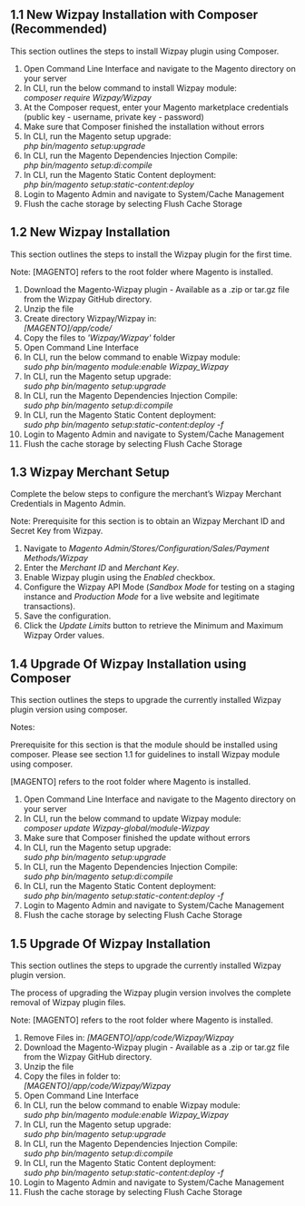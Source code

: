 <h2> 1.1    New Wizpay Installation with Composer (Recommended) </h2>
<p> This section outlines the steps to install Wizpay plugin using Composer. </p>

<ol>
	<li> Open Command Line Interface and navigate to the Magento directory on your server</li>
	<li> In CLI, run the below command to install Wizpay module: <br/> <em>composer require Wizpay/Wizpay</em> </li>
	<li> At the Composer request, enter your Magento marketplace credentials (public key - username, private key - password)</li>
	<li> Make sure that Composer finished the installation without errors </li>
	<li> In CLI, run the Magento setup upgrade: <br/> <em>php bin/magento setup:upgrade</em> </li>
	<li> In CLI, run the Magento Dependencies Injection Compile: <br/> <em>php bin/magento setup:di:compile</em> </li>
	<li> In CLI, run the Magento Static Content deployment: <br/> <em>php bin/magento setup:static-content:deploy</em> </li>
	<li> Login to Magento Admin and navigate to System/Cache Management </li>
	<li> Flush the cache storage by selecting Flush Cache Storage </li>
</ol>

<h2> 1.2   New Wizpay Installation </h2>
<p>This section outlines the steps to install the Wizpay plugin for the first time.</p>

<p> Note: [MAGENTO] refers to the root folder where Magento is installed. </p>

<ol>
	<li> Download the Magento-Wizpay plugin - Available as a .zip or tar.gz file from the Wizpay GitHub directory. </li>
	<li> Unzip the file </li>
	<li> Create directory Wizpay/Wizpay in: <br/> <em>[MAGENTO]/app/code/</em></li>
	<li> Copy the files to <em>'Wizpay/Wizpay'</em> folder </li>
	<li> Open Command Line Interface </li>
	<li> In CLI, run the below command to enable Wizpay module: <br/> <em>sudo php bin/magento module:enable Wizpay_Wizpay</em> </li>
	<li> In CLI, run the Magento setup upgrade: <br/> <em>sudo php bin/magento setup:upgrade</em> </li>
	<li> In CLI, run the Magento Dependencies Injection Compile: <br/> <em>sudo php bin/magento setup:di:compile</em> </li>
	<li> In CLI, run the Magento Static Content deployment: <br/> <em>sudo php bin/magento setup:static-content:deploy -f</em> </li>
	<li> Login to Magento Admin and navigate to System/Cache Management </li>
	<li> Flush the cache storage by selecting Flush Cache Storage </li>
</ol>

<h2> 1.3	Wizpay Merchant Setup </h2>
<p> Complete the below steps to configure the merchant’s Wizpay Merchant Credentials in Magento Admin. </p>
<p> Note: Prerequisite for this section is to obtain an Wizpay Merchant ID and Secret Key from Wizpay. </p>

<ol>
	<li> Navigate to <em>Magento Admin/Stores/Configuration/Sales/Payment Methods/Wizpay</em> </li>
	<li> Enter the <em>Merchant ID</em> and <em>Merchant Key</em>. </li>
	<li> Enable Wizpay plugin using the <em>Enabled</em> checkbox. </li>
	<li> Configure the Wizpay API Mode (<em>Sandbox Mode</em> for testing on a staging instance and <em>Production Mode</em> for a live website and legitimate transactions). </li>
	<li> Save the configuration. </li>
	<li> Click the <em>Update Limits</em> button to retrieve the Minimum and Maximum Wizpay Order values.</li>
</ol>

<h2> 1.4	Upgrade Of Wizpay Installation using Composer</h2>
<p> This section outlines the steps to upgrade the currently installed Wizpay plugin version using composer. </p>
<p> Notes: </p>
<p>Prerequisite for this section is that the module should be installed using composer. Please see section 1.1 for guidelines to install Wizpay module using composer.</p>
<p>[MAGENTO] refers to the root folder where Magento is installed. </p>

<ol>
	<li> Open Command Line Interface and navigate to the Magento directory on your server</li>
	<li> In CLI, run the below command to update Wizpay module: <br/> <em>composer update Wizpay-global/module-Wizpay</em> </li>
	<li> Make sure that Composer finished the update without errors </li>
	<li> In CLI, run the Magento setup upgrade: <br/> <em>sudo php bin/magento setup:upgrade</em> </li>
	<li> In CLI, run the Magento Dependencies Injection Compile: <br/> <em>sudo php bin/magento setup:di:compile</em> </li>
	<li> In CLI, run the Magento Static Content deployment: <br/> <em>sudo php bin/magento setup:static-content:deploy -f</em> </li>
	<li> Login to Magento Admin and navigate to System/Cache Management </li>
	<li> Flush the cache storage by selecting Flush Cache Storage </li>
</ol>

<h2> 1.5	Upgrade Of Wizpay Installation </h2>
<p> This section outlines the steps to upgrade the currently installed Wizpay plugin version. </p>
<p> The process of upgrading the Wizpay plugin version involves the complete removal of Wizpay plugin files. </p>
<p> Note: [MAGENTO] refers to the root folder where Magento is installed. </p>

<ol>
	<li> Remove Files in: <em>[MAGENTO]/app/code/Wizpay/Wizpay</em></li>
	<li> Download the Magento-Wizpay plugin - Available as a .zip or tar.gz file from the Wizpay GitHub directory. </li>
	<li> Unzip the file </li>
	<li> Copy the files in folder to: <br/> <em>[MAGENTO]/app/code/Wizpay/Wizpay</em> </li>
	<li> Open Command Line Interface </li>
	<li> In CLI, run the below command to enable Wizpay module: <br/> <em>sudo php bin/magento module:enable Wizpay_Wizpay</em> </li>
	<li> In CLI, run the Magento setup upgrade: <br/> <em>sudo php bin/magento setup:upgrade</em> </li>
	<li> In CLI, run the Magento Dependencies Injection Compile: <br/> <em>sudo php bin/magento setup:di:compile</em> </li>
	<li> In CLI, run the Magento Static Content deployment: <br/> <em>sudo php bin/magento setup:static-content:deploy -f</em> </li>
	<li> Login to Magento Admin and navigate to System/Cache Management </li>
	<li> Flush the cache storage by selecting Flush Cache Storage </li>
</ol>
